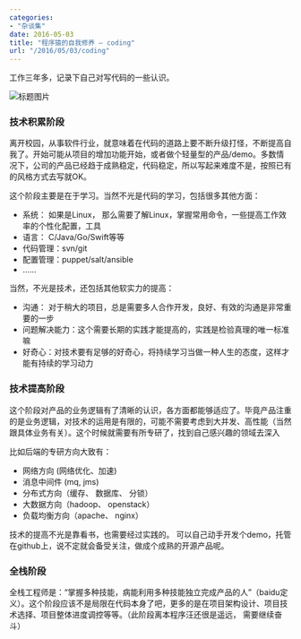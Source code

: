```yaml
---
categories:
- "杂谈集"
date: 2016-05-03
title: "程序猿的自我修养 — coding"
url: "/2016/05/03/coding"
---
```


工作三年多，记录下自己对写代码的一些认识。		

<!--more-->

![标题图片](http://7xt5nc.com1.z0.glb.clouddn.com/pic/2016/2016-05-03-coding.jpg)


### 技术积累阶段
离开校园，从事软件行业，就意味着在代码的道路上要不断升级打怪，不断提高自我了。开始可能从项目的增加功能开始，或者做个轻量型的产品/demo。多数情况下，公司的产品已经趋于成熟稳定，代码稳定，所以写起来难度不是，按照已有的风格方式去写就OK。

这个阶段主要是在于学习。当然不光是代码的学习，包括很多其他方面：

* 系统： 如果是Linux， 那么需要了解Linux，掌握常用命令，一些提高工作效率的个性化配置，工具
* 语言： C/Java/Go/Swift等等
* 代码管理：svn/git
* 配置管理：puppet/salt/ansible
* ......

当然，不光是技术，还包括其他软实力的提高：

* 沟通： 对于稍大的项目，总是需要多人合作开发，良好、有效的沟通是非常重要的一步
* 问题解决能力：这个需要长期的实践才能提高的，实践是检验真理的唯一标准嘛 
* 好奇心：对技术要有足够的好奇心，将持续学习当做一种人生的态度，这样才能有持续的学习动力

### 技术提高阶段
这个阶段对产品的业务逻辑有了清晰的认识，各方面都能够适应了。毕竟产品注重的是业务逻辑，对技术的运用是有限的，可能不需要考虑到大并发、高性能（当然跟具体业务有关）。这个时候就需要有所专研了，找到自己感兴趣的领域去深入

比如后端的专研方向大致有：

* 网络方向 (网络优化、加速)
* 消息中间件 (mq, jms)
* 分布式方向（缓存、 数据库、 分锁）
* 大数据方向（hadoop、 openstack）
* 负载均衡方向（apache、 nginx）

技术的提高不光是靠看书，也需要经过实践的。 可以自己动手开发个demo，托管在github上，说不定就会备受关注，做成个成熟的开源产品呢。

### 全栈阶段

全栈工程师是：“掌握多种技能，病能利用多种技能独立完成产品的人”（baidu定义）。这个阶段应该不是局限在代码本身了吧，更多的是在项目架构设计、项目技术选择、项目整体进度调控等等。（此阶段离本程序汪还很是遥远， 需要继续奋斗）











